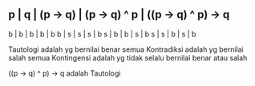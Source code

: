 

p | q | (p -> q) | (p -> q) ^ p | ((p -> q) ^ p) -> q
--------------------------------------------------
b | b | b        | b            | b
b | s | s        | s            | b
s | b | b        | s            | b
s | s | b        | s            | b

Tautologi adalah yg bernilai benar semua
Kontradiksi adalah yg bernilai salah semua
Kontingensi adalah yg tidak selalu bernilai benar atau salah

((p -> q) ^ p) -> q adalah Tautologi
